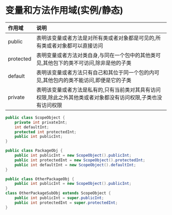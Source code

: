 # 变量和方法作用域(实例/静态)
| 作用域 | 说明 |
| :--- | :--- |
| public | 表明该变量或者方法是对所有类或者对象都是可见的,所有类或者对象都可以直接访问 |
| protected | 表明变量或者方法对类自身,与同在一个包中的其他类可见,其他包下的类不可访问,除非是他的子类 |
| default | 表明该变量或者方法只有自己和其位于同一个包的内可见,其他包内的类不能访问,即便是它的子类 |
| private | 表明该变量或者方法是私有的,只有当前类对其具有访问权限,除此之外其他类或者对象都没有访问权限,子类也没有访问权限 |

```Java
public class ScopeObject {
    private int privateInt;
    int defaultInt;
    protected int protectedInt;
    public int publicInt;
}

public class PackageObj {
    public int publicInt = new ScopeObject().publicInt;
    public int protectedInt = new ScopeObject().protectedInt;
    public int defaultInt = new ScopeObject().defaultInt;
}

public class OtherPackageObj {
    public int publicInt = new ScopeObject().publicInt;
}
class OtherPackageSubObj extends ScopeObject {
    public int publicInt = super.publicInt;
    public int protectedInt = super.protectedInt;
}
```